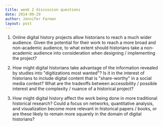 ```yaml
---
title: week 2 discussion questions
date: 2014-09-29
author: Jennifer Farman
layout: post
---
```


1. Online digital history projects allow historians to reach a much wider audience. Given the potential for their work to reach a more broad and non-academic audience, to what extent should historians take a non-academic audience into consideration when designing / implementing the project?

2. How might digital historians take advantage of the information revealed by studies into "digitizations most wanted"? Is it in the interest of historians to include digital content that is "share-worthy" in a social media context? What are the tradeoffs between accessibility / possible interest and the complexity / nuance of a historical project?

3. How might digital history affect the work being done in more traditional historical research? Could a focus on networks, quantitative analysis, and visualization become more relevant in historical papers / books, or are these likely to remain more squarely in the domain of digital historians?
